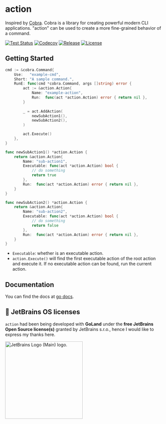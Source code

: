 # action

Inspired by [Cobra](https://github.com/spf13/cobra). Cobra is a library for creating powerful modern CLI applications.
"action" can be used to create a more fine-grained behavior of a command.

[![Test Status](https://github.com/shipengqi/action/actions/workflows/test.yml/badge.svg)](https://github.com/shipengqi/action/actions/workflows/test.yml)
[![Codecov](https://codecov.io/gh/shipengqi/action/branch/main/graph/badge.svg?token=SMU4SI304O)](https://codecov.io/gh/shipengqi/action)
[![Release](https://img.shields.io/github/release/shipengqi/action.svg)](https://github.com/shipengqi/action/releases)
[![License](https://img.shields.io/github/license/shipengqi/action)](https://github.com/shipengqi/action/blob/main/LICENSE)

## Getting Started

```go
cmd := &cobra.Command{
    Use:   "example-cmd",
    Short: "A sample command.",
    RunE: func(cmd *cobra.Command, args []string) error {
        act := &action.Action{
            Name: "example-action",
            Run:  func(act *action.Action) error { return nil },
        }
        
        _ = act.AddAction(
            newSubAction1(),
            newSubAction2(),
        )

        act.Execute()
    },
}

func newSubAction1() *action.Action {
    return &action.Action{
        Name: "sub-action1", 
        Executable: func(act *action.Action) bool {
            // do something
            return true
        },
        Run:  func(act *action.Action) error { return nil },
    }
}

func newSubAction2() *action.Action {
    return &action.Action{
        Name: "sub-action2",
        Executable: func(act *action.Action) bool {
            // do something
            return false
        },
        Run:  func(act *action.Action) error { return nil },
    }
}
```

- `Executable`: whether is an executable action.
- `action.Execute()` will find the first executable action of the root action and execute it. If no executable action can be found, run the current action.


## Documentation

You can find the docs at [go docs](https://pkg.go.dev/github.com/shipengqi/action).


## 🔋 JetBrains OS licenses

`action` had been being developed with **GoLand** under the **free JetBrains Open Source license(s)** granted by JetBrains s.r.o., hence I would like to express my thanks here.

<a href="https://www.jetbrains.com/?from=action" target="_blank"><img src="https://resources.jetbrains.com/storage/products/company/brand/logos/jb_beam.svg" alt="JetBrains Logo (Main) logo." width="250" align="middle"></a>